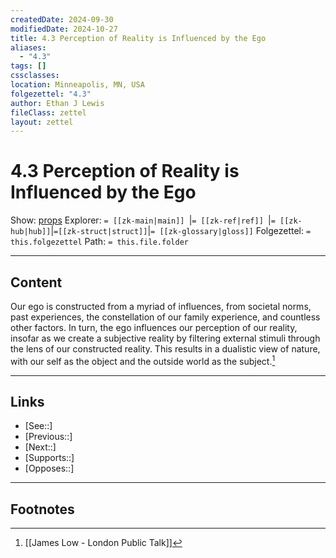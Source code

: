 ```yaml
---
createdDate: 2024-09-30
modifiedDate: 2024-10-27
title: 4.3 Perception of Reality is Influenced by the Ego
aliases:
  - "4.3"
tags: []
cssclasses: 
location: Minneapolis, MN, USA
folgezettel: "4.3"
author: Ethan J Lewis
fileClass: zettel
layout: zettel
---
```


# 4.3 Perception of Reality is Influenced by the Ego

Show: [props](obsidian://adv-uri?vault=ejl-zk&commandid=properties%3Aopen-local)
Explorer: `= [[zk-main|main]] `|`= [[zk-ref|ref]] `|`= [[zk-hub|hub]]`|`=[[zk-struct|struct]]`|`= [[zk-glossary|gloss]]`
Folgezettel: `= this.folgezettel` 
Path: `= this.file.folder`
- - -

## Content

Our ego is constructed from a myriad of influences, from societal norms, past experiences, the constellation of our family experience, and countless other factors. In turn, the ego influences our perception of our reality, insofar as we create a subjective reality by filtering external stimuli through the lens of our constructed reality. This results in a dualistic view of nature, with our self as the object and the outside world as the subject.[^1]

- - -

## Links

- [See::]
- [Previous::]
- [Next::]
- [Supports::]
- [Opposes::]
- - -

## Footnotes

[^1]: [[James Low - London Public Talk]]